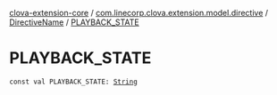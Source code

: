 [clova-extension-core](../../index.md) / [com.linecorp.clova.extension.model.directive](../index.md) / [DirectiveName](index.md) / [PLAYBACK_STATE](./-p-l-a-y-b-a-c-k_-s-t-a-t-e.md)

# PLAYBACK_STATE

`const val PLAYBACK_STATE: `[`String`](https://kotlinlang.org/api/latest/jvm/stdlib/kotlin/-string/index.html)